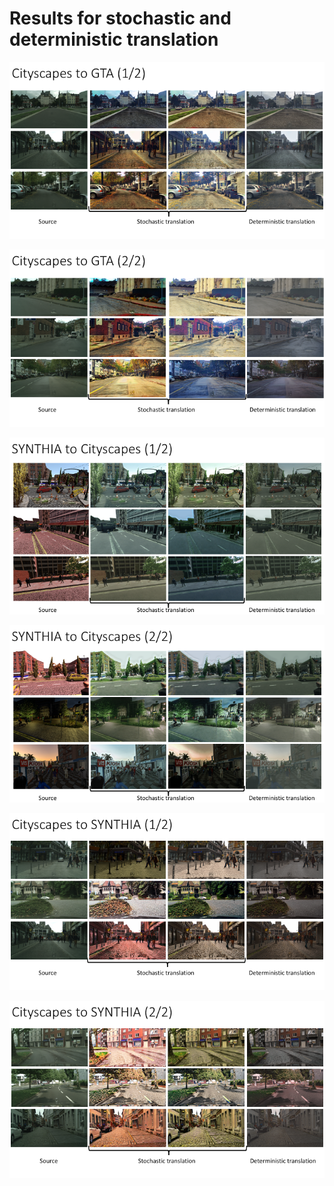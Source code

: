 # Results for stochastic and deterministic translation

![](./figs/cityscapes_to_GTA_1.png)

![](./figs/cityscapes_to_GTA_2.png)

![](./figs/synthia_to_cityscapes_1.png)

![](./figs/synthia_to_cityscapes_2.png)

![](./figs/cityscapes_to_synthia_1.png)

![](./figs/cityscapes_to_synthia_2.png)



